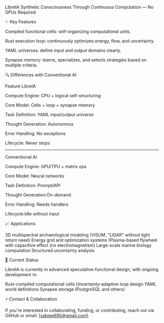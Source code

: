 LibreIA
Synthetic Consciousness Through Continuous Computation — No GPUs Required

✨ Key Features

Compiled functional cells: self-organizing computational units.

Rust execution loop: continuously optimizes energy, flow, and uncertainty.

YAML universes: define input and output domains clearly.

Synapse memory: learns, specializes, and selects strategies based on multiple criteria.

🔍 Differences with Conventional AI

Feature	LibreIA	 

Compute Engine:	CPU + logical self-structuring	  

Core Model:	Cells + loop + synapse memory	  

Task Definition:	YAML input/output universe	

Thought Generation:	Autonomous	        

Error Handling:	No exceptions	  

Lifecycle:	Never stops

--------------------

Conventional AI

Compute Engine:	GPU/TPU + matrix ops

Core Model:	Neural networks

Task Definition: Prompt/API

Thought Generation:On-demand

Error Handling: Needs handlers

Lifecycle:Idle without input

📈 Applications

3D multispectral archaeological modeling (VISUM, "LIDAR" without light return need)
Energy grid and optimization systems (Plasma-based flywheel with capacitive effect (no electromagnetism)
Large-scale marine biology computation
Structured uncertainty analysis

🔧 Current Status

LibreIA is currently in advanced speculative-functional design, with ongoing development in:

Rust-compiled computational cells
Uncertainty-adaptive loop design
YAML world definitions
Synapse storage (PostgreSQL and others)

⚡ Contact & Collaboration

If you're interested in collaborating, funding, or contributing, reach out via GitHub or email: [xabiep695@gmail.com].
